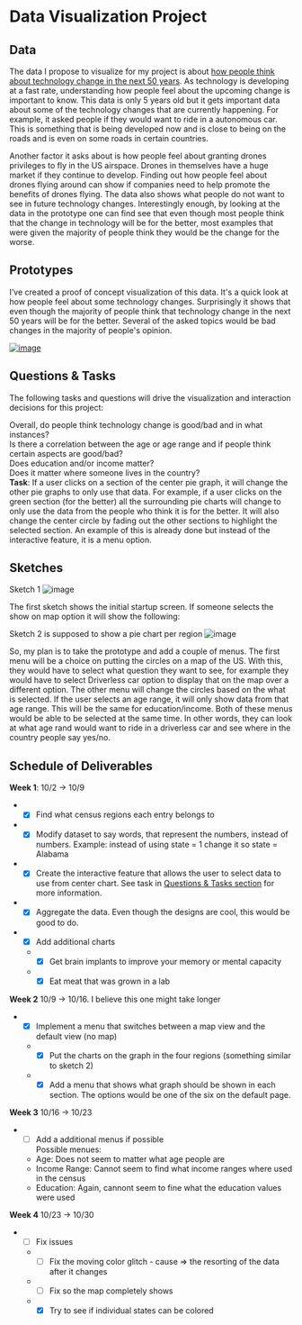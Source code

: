 # Data Visualization Project

## Data

The data I propose to visualize for my project is about [how people think about technology change in the next 50 years](https://gist.github.com/nasmith2/f7306cec68cf23c53a77f03efe7d70c0#file-technologychangebetterorworse-csv). As technology is developing at a fast rate, understanding how people feel about the upcoming change is important to know. This data is only 5 years old but it gets important data about some of the technology changes that are currently happening. For example, it asked people if they would want to ride in a autonomous car. This is something that is being developed now and is close to being on the roads and is even on some roads in certain countries. 

Another factor it asks about is how people feel about granting drones privileges to fly in the US airspace. Drones in themselves have a huge market if they continue to develop. Finding out how people feel about drones flying around can show if companies need to help promote the benefits of drones flying. The data also shows what people do not want to see in future technology changes. Interestingly enough, by looking at the data in the prototype one can find see that even though most people think that the change in technology will be for the better, most examples that were given the majority of people think they would be the change for the worse.

## Prototypes

I’ve created a proof of concept visualization of this data. It's a quick look at how people feel about some technology changes. Surprisingly it shows that even though the majority of people think that technology change in the next 50 years will be for the better. Several of the asked topics would be bad changes in the majority of people's opinion.

[![image](https://user-images.githubusercontent.com/44979955/65468969-be5d6180-de33-11e9-8294-8d729279eb3c.png)](https://beta.vizhub.com/nasmith2/e8a30536332547e3b6ed670a2c9437d6)

## Questions & Tasks

The following tasks and questions will drive the visualization and interaction decisions for this project:

Overall, do people think technology change is good/bad and in what instances?
<br />Is there a correlation between the age or age range and if people think certain aspects are good/bad?
<br />Does education and/or income matter?
<br />Does it matter where someone lives in the country? 
**<br /> Task**: If a user clicks on a section of the center pie graph, it will change the other pie graphs to only use that data. For example, if a user clicks on the green section (for the better) all the surrounding pie charts will change to only use the data from the people who think it is for the better. It will also change the center circle by fading out the other sections to highlight the selected section. An example of this is already done but instead of the interactive feature, it is a menu option.

## Sketches

Sketch 1
![image](https://user-images.githubusercontent.com/44979955/65471628-db972d80-de3d-11e9-8181-a6231255d5f5.png)

The first sketch shows the initial startup screen. If someone selects the show on map option it will show the following:

Sketch 2 is supposed to show a pie chart per region
![image](https://user-images.githubusercontent.com/44979955/65471692-1d27d880-de3e-11e9-9d48-2026760c4ed5.png)

So, my plan is to take the prototype and add a couple of menus. The first menu will be a choice on putting the circles on a map of the US. With this, they would have to select what question they want to see, for example they would have to select Driverless car option to display that on the map over a different option. The other menu will change the circles based on the what is selected. If the user selects an age range, it will only show data from that age range. This will be the same for education/income. Both of these menus would be able to be selected at the same time. In other words, they can look at what age rand would want to ride in a driverless car and see where in the country people say yes/no.

## Schedule of Deliverables

**Week 1**: 10/2 -> 10/9
  * -[x] Find what census regions each entry belongs to
  * -[x] Modify dataset to say words, that represent the numbers, instead of numbers. Example: instead of using state = 1 change it so state = Alabama 
  * -[x] Create the interactive feature that allows the user to select data to use from center chart. See task in [Questions & Tasks section](https://github.com/nasmith2/dataviz#questions--tasks) for more information.
  * -[x] Aggregate the data. Even though the designs are cool, this would be good to do.
  * -[x] Add additional charts
    * -[x] Get brain implants to improve your memory or mental capacity
    * -[x] Eat meat that was grown in a lab
  
**Week 2** 10/9 -> 10/16. I believe this one might take longer
  * -[x] Implement a menu that switches between a map view and the default view  (no map)
    * -[x] Put the charts on the graph in the four regions (something similar to sketch 2)
    * -[x] Add a menu that shows what graph should be shown in each section. The options would be one of the six on the default page.

**Week 3** 10/16 -> 10/23
 * -[ ] Add a additional menus if possible
    <br/>Possible menues: 
    * Age: Does not seem to matter what age people are
    * Income Range: Cannot seem to find what income ranges where used in the census
    * Education: Again, cannont seem to fine what the education values were used
    
**Week 4** 10/23 -> 10/30
 * -[ ] Fix issues
    * -[ ] Fix the moving color glitch - cause => the resorting of the data after it changes
    * -[ ] Fix so the map completely shows
    * -[x] Try to see if individual states can be colored
